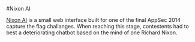 #Nixon AI

[Nixon AI](http://bunchopunch.github.io/NixonAI/) is a small web interface built for one of the final AppSec 2014 capture the flag challanges. When reaching this stage, contestents had to best a deteriorating chatbot based on the mind of one Richard Nixon. 

